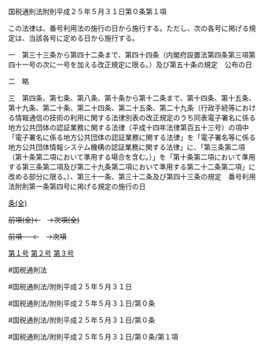 国税通則法附則平成２５年５月３１日第０条第１項

この法律は、番号利用法の施行の日から施行する。ただし、次の各号に掲げる規定は、当該各号に定める日から施行する。

一　第三十三条から第四十二条まで、第四十四条（内閣府設置法第四条第三項第四十一号の次に一号を加える改正規定に限る。）及び第五十条の規定　公布の日

二　略

三　第四条、第七条、第八条、第十条から第十二条まで、第十四条、第十五条、第十九条、第二十条、第二十四条、第二十五条、第二十九条（行政手続等における情報通信の技術の利用に関する法律別表の改正規定のうち同表電子署名に係る地方公共団体の認証業務に関する法律（平成十四年法律第百五十三号）の項中「電子署名に係る地方公共団体の認証業務に関する法律」を「電子署名等に係る地方公共団体情報システム機構の認証業務に関する法律」に、「第三条第二項（第十条第二項において準用する場合を含む。）」を「第十条第二項において準用する第三条第二項及び第二十九条第二項において準用する第二十二条第二項」に改める部分に限る。）、第三十一条、第三十二条及び第四十三条の規定　番号利用法附則第一条第四号に掲げる規定の施行の日

[条(全)](国税通則法＿＿＿＿附則平成２５年５月３１日第０条_.md)

~~前項(全)←~~　~~→次項(全)~~

~~前項 　 ←~~　~~→次項~~

[第１号](国税通則法＿＿＿＿附則平成２５年５月３１日第０条第１項第１号.md)  [第２号](国税通則法＿＿＿＿附則平成２５年５月３１日第０条第１項第２号.md)  [第３号](国税通則法＿＿＿＿附則平成２５年５月３１日第０条第１項第３号.md)  

#国税通則法

#国税通則法/附則平成２５年５月３１日

#国税通則法/附則平成２５年５月３１日/第０条

#国税通則法/附則平成２５年５月３１日/第０条

#国税通則法/附則平成２５年５月３１日/第０条/第１項

